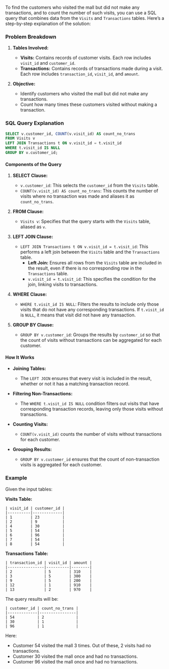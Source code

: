To find the customers who visited the mall but did not make any transactions, and to count the number of such visits, you can use a SQL query that combines data from the `Visits` and `Transactions` tables. Here’s a step-by-step explanation of the solution:

### Problem Breakdown

1. **Tables Involved:**
   - **Visits:** Contains records of customer visits. Each row includes `visit_id` and `customer_id`.
   - **Transactions:** Contains records of transactions made during a visit. Each row includes `transaction_id`, `visit_id`, and `amount`.

2. **Objective:**
   - Identify customers who visited the mall but did not make any transactions.
   - Count how many times these customers visited without making a transaction.

### SQL Query Explanation

```sql
SELECT v.customer_id, COUNT(v.visit_id) AS count_no_trans
FROM Visits v
LEFT JOIN Transactions t ON v.visit_id = t.visit_id
WHERE t.visit_id IS NULL
GROUP BY v.customer_id;
```

#### Components of the Query

1. **SELECT Clause:**
   - `v.customer_id`: This selects the `customer_id` from the `Visits` table.
   - `COUNT(v.visit_id) AS count_no_trans`: This counts the number of visits where no transaction was made and aliases it as `count_no_trans`.

2. **FROM Clause:**
   - `Visits v`: Specifies that the query starts with the `Visits` table, aliased as `v`.

3. **LEFT JOIN Clause:**
   - `LEFT JOIN Transactions t ON v.visit_id = t.visit_id`: This performs a left join between the `Visits` table and the `Transactions` table.
     - **Left Join:** Ensures all rows from the `Visits` table are included in the result, even if there is no corresponding row in the `Transactions` table.
     - `v.visit_id = t.visit_id`: This specifies the condition for the join, linking visits to transactions.

4. **WHERE Clause:**
   - `WHERE t.visit_id IS NULL`: Filters the results to include only those visits that do not have any corresponding transactions. If `t.visit_id` is `NULL`, it means that visit did not have any transaction.

5. **GROUP BY Clause:**
   - `GROUP BY v.customer_id`: Groups the results by `customer_id` so that the count of visits without transactions can be aggregated for each customer.

#### How It Works

- **Joining Tables:**
  - The `LEFT JOIN` ensures that every visit is included in the result, whether or not it has a matching transaction record.
  
- **Filtering Non-Transactions:**
  - The `WHERE t.visit_id IS NULL` condition filters out visits that have corresponding transaction records, leaving only those visits without transactions.

- **Counting Visits:**
  - `COUNT(v.visit_id)` counts the number of visits without transactions for each customer.

- **Grouping Results:**
  - `GROUP BY v.customer_id` ensures that the count of non-transaction visits is aggregated for each customer.

### Example

Given the input tables:

**Visits Table:**

```
| visit_id | customer_id |
|----------|-------------|
| 1        | 23          |
| 2        | 9           |
| 4        | 30          |
| 5        | 54          |
| 6        | 96          |
| 7        | 54          |
| 8        | 54          |
```

**Transactions Table:**

```
| transaction_id | visit_id | amount |
|----------------|----------|--------|
| 2              | 5        | 310    |
| 3              | 5        | 300    |
| 9              | 5        | 200    |
| 12             | 1        | 910    |
| 13             | 2        | 970    |
```

The query results will be:

```
| customer_id | count_no_trans |
|-------------|----------------|
| 54          | 2              |
| 30          | 1              |
| 96          | 1              |
```

Here:
- Customer 54 visited the mall 3 times. Out of these, 2 visits had no transactions.
- Customer 30 visited the mall once and had no transactions.
- Customer 96 visited the mall once and had no transactions.
